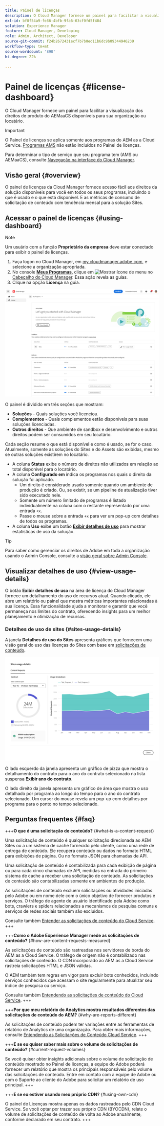 ```yaml
---
title: Painel de licenças
description: O Cloud Manager fornece um painel para facilitar a visualização dos direitos de produto do AEMaaCS disponíveis para sua organização ou locatário.
exl-id: bf0f54a9-fe86-4bfb-9fa6-03cf0fd5f404
solution: Experience Manager
feature: Cloud Manager, Developing
role: Admin, Architect, Developer
source-git-commit: f24b2672431ecf7b7b0ed11b6dc9b09344946239
workflow-type: tm+mt
source-wordcount: '890'
ht-degree: 22%

---
```



# Painel de licenças {#license-dashboard}

O Cloud Manager fornece um painel para facilitar a visualização dos direitos de produto do AEMaaCS disponíveis para sua organização ou locatário.

>[!IMPORTANT]
>
>O Painel de licenças se aplica somente aos programas do AEM as a Cloud Service. [Programas AMS](https://experienceleague.adobe.com/pt-br/docs/experience-manager-cloud-manager/content/introduction) não estão incluídos no Painel de licenças.
>
>Para determinar o tipo de serviço que seu programa tem (AMS ou AEMaaCS), consulte [Navegação na interface do Cloud Manager](/help/implementing/cloud-manager/navigation.md#program-cards).

## Visão geral {#overview}

O painel de licenças da Cloud Manager fornece acesso fácil aos direitos da solução disponíveis para você em todos os seus programas, incluindo o que é usado e o que está disponível. E as métricas de consumo de solicitação de conteúdo com tendência mensal para a solução Sites.

## Acessar o painel de licenças {#using-dashboard}

>[!NOTE]
>
>Um usuário com a função **Proprietário da empresa** deve estar conectado para exibir o painel de licenças.

1. Faça logon no Cloud Manager, em [my.cloudmanager.adobe.com](https://my.cloudmanager.adobe.com/), e selecione a organização apropriada.
1. No console **[Meus Programas](/help/implementing/cloud-manager/navigation.md#my-programs)**, clique em ![Mostrar ícone de menu](https://spectrum.adobe.com/static/icons/workflow_18/Smock_ShowMenu_18_N.svg) no [Cabeçalho do Cloud Manager](/help/implementing/cloud-manager/navigation.md#cloud-manager-header). Essa ação revela as guias.
1. Clique na opção **Licença** na guia.

![Painel de licenças](assets/license-dashboard.png)

O painel é dividido em três seções que mostram:

* **Soluções** - Quais soluções você licenciou.
* **Complementos** - Quais complementos estão disponíveis para suas soluções licenciadas.
* **Outros direitos** - Que ambiente de sandbox e desenvolvimento e outros direitos podem ser consumidos em seu locatário.

Cada seção resume o que está disponível e como é usado, se for o caso. Atualmente, somente as soluções do Sites e do Assets são exibidas, mesmo se outras soluções existirem no locatário.

* A coluna **Status** exibe o número de direitos não utilizados em relação ao total disponível para o locatário.
* A coluna **Configurado em** indica os programas nos quais o direito da solução foi aplicado.
   * Um direito é considerado usado somente quando um ambiente de produção é criado. Ou, se existir, se um pipeline de atualização tiver sido executado nele.
   * Somente um número limitado de programas é listado individualmente na coluna com o restante representado por uma entrada `+x`.
   * Passe o mouse sobre a entrada `+x` para ver um pop-up com detalhes de todos os programas.
* A coluna **Uso** exibe um botão **[Exibir detalhes de uso](#view-usage-details)** para mostrar estatísticas de uso da solução.

>[!TIP]
>
>Para saber como gerenciar os direitos de Adobe em toda a organização usando o Admin Console, consulte a [visão geral sobre Admin Console](https://helpx.adobe.com/br/enterprise/using/admin-console.html).

## Visualizar detalhes de uso {#view-usage-details}

<!--
The **View usage details** button gives access to the chosen solution's **Usage Details** window. This window gives a detailed breakdown including charts to show your solution's usage. How that usage is measured depends on the chosen solution. -->

O botão **Exibir detalhes de uso** na área de licença do Cloud Manager fornece um detalhamento do uso de recursos atual. Quando clicado, ele abre um relatório ou painel que mostra métricas importantes relacionadas à sua licença. <!-- ADD THIS SENTENCE IF ASSETS USAGE DETAILS GETS REINSTATED ", such as the number of users, storage consumption, or bandwidth usage, depending on the type of services you're using." --> Essa funcionalidade ajuda a monitorar e garantir que você permaneça nos limites do contrato, oferecendo insights para um melhor planejamento e otimização de recursos.

### Detalhes de uso de sites {#sites-usage-details}

A janela **Detalhes de uso do Sites** apresenta gráficos que fornecem uma visão geral do uso das licenças do Sites com base em [solicitações de conteúdo](#what-is-a-content-request).

![Janela de detalhes de uso do Sites](assets/sites-usage-details.png)

O lado esquerdo da janela apresenta um gráfico de pizza que mostra o detalhamento do contrato para o ano do contrato selecionado na lista suspensa **Exibir ano do contrato**.

O lado direito da janela apresenta um gráfico de área que mostra o uso detalhado por programa ao longo do tempo para o ano do contrato selecionado. Um cursor do mouse revela um pop-up com detalhes por programa para o ponto no tempo selecionado.

<!-- REMOVED AS PER CQDOC-21983
### Assets usage details {#assets-usage-details}

The **Assets usage details** window, presents graphs giving an overview of the usage of your Assets licenses based on [storage](#storage) and [standard users](#standard-users). Select the appropriate tab to toggle between the views.

For both storage and standard users views, you can use the **Environment Type** dropdown to toggle the view between production, stage, and development environments.

#### Storage {#storage}

![Assets usage details window for storage](assets/assets-usage-details-storage.png)

The left side of the window presents a pie chart showing the contract breakdown for the contract year selected in the **View contract year** dropdown.

The right side of the window presents an area chart showing the usage broken down by program over time for the selected contract year. A hover reveals a popup with details per program for the selected point in time.

#### Standard Users {#standard-users}

![Assets usage details window for standard-users](assets/assets-usage-details-standard-users.png)

The left side of the window presents a pie chart showing the contract breakdown for the contract year selected in the **View contract year** dropdown.

The right side of the window presents an area chart showing the usage broken down by program over time for the selected contract year. A hover reveals a popup with details per program for the selected point in time. -->

## Perguntas frequentes {#faq}

+++**O que é uma solicitação de conteúdo?** {#what-is-a-content-request}

Uma solicitação de conteúdo é qualquer solicitação direcionada ao AEM Sites ou a um sistema de cache fornecido pelo cliente, como uma rede de entrega de conteúdo. Ele recupera conteúdo ou dados no formato HTML para exibições de página. Ou no formato JSON para chamadas de API.

Uma solicitação de conteúdo é contabilizada para cada exibição de página ou para cada cinco chamadas de API, medidas na entrada do primeiro sistema de cache a receber uma solicitação de conteúdo. As solicitações de conteúdo são contabilizadas somente em ambientes de produção.

As solicitações de conteúdo excluem solicitações ou atividades iniciadas pelo Adobe ou em nome dele com o único objetivo de fornecer produtos e serviços. O tráfego de agente de usuário identificado pela Adobe como bots, crawlers e spiders relacionados a mecanismos de pesquisa comuns e serviços de redes sociais também são excluídos.

Consulte também [Entender as solicitações de conteúdo do Cloud Service](/help/implementing/cloud-manager/content-requests.md).
+++

+++**Como o Adobe Experience Manager mede as solicitações de conteúdo?** {#how-are-content-requests-measured}

As solicitações de conteúdo são rastreadas nos servidores de borda do AEM as a Cloud Service. O tráfego de origem não é contabilizado nas solicitações de conteúdo. O CDN incorporado ao AEM as a Cloud Service rastreia solicitações HTML e JSON válidas.

O AEM também tem regras em vigor para excluir bots conhecidos, incluindo serviços conhecidos que acessam o site regularmente para atualizar seu índice de pesquisa ou serviço.

Consulte também [Entendendo as solicitações de conteúdo do Cloud Service](/help/implementing/cloud-manager/content-requests.md).
+++

+++**Por que meu relatório do Analytics mostra resultados diferentes das solicitações de conteúdo do AEM?** {#why-are-reports-different}

As solicitações de conteúdo podem ter variações entre as ferramentas de relatório de Analytics de uma organização. Para obter mais informações, consulte [Entendendo as Solicitações de Conteúdo Cloud Service](/help/implementing/cloud-manager/content-requests.md).
+++

+++**E se eu quiser saber mais sobre o volume de solicitações de conteúdo?** {#current-request-volumes}

Se você quiser obter insights adicionais sobre o volume de solicitação de conteúdo mostrado no Painel de licenças, a equipe do Adobe poderá fornecer um relatório que mostra os principais responsáveis pelo volume das solicitações de conteúdo. Entre em contato com a equipe de Adobe ou com o Suporte ao cliente do Adobe para solicitar um relatório de uso principal.
+++

+++**E se eu estiver usando meu próprio CDN?** {#using-own-cdn}

O painel de Licenças mostra apenas os dados rastreados pelo CDN Cloud Service. Se você optar por trazer seu próprio CDN (BYOCDN), relate o volume de solicitações de conteúdo de volta ao Adobe anualmente, conforme declarado em seu contrato.
+++

